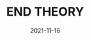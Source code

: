 ---
title: "END THEORY"
subtitle:
description: "正規 6 輯"
icon: "library_music"
weight: 600
date: 2021-11-16
images: ["/docs/r6-end-theory/end-theory.jpg"]
---